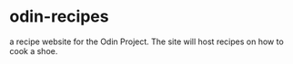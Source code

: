 # odin-recipes
a recipe website for the Odin Project.  The site
will host recipes on how to cook a shoe.  
